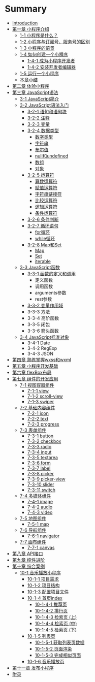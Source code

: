 # Summary

* [Introduction](README.md)
* [第一章 小程序介绍](chapter1.md)
  * [1-1 小程序是什么？](chapter1/1-1.md)
  * [1-2 小程序与订阅号、服务号的区别](chapter1/1-2.md)
  * [1-3 小程序的前景](chapter1/1-3.md)
  * [1-4 如何创建一个小程序](chapter1/1-4.md)
    * [1-4-1 成为小程序开发者](chapter1/1-4/1-4-1.md)
    * [1-4-2 安装开发者编辑器](chapter1/1-4/1-4-2.md)
  * [1-5 运行一个小程序](chapter1/1-5.md)
  * [本章小结](chapter1/end.md)
* [第二章 体验小程序](chapter2.md)
* [第三章 JavaScript语法](chapter3.md)
  * [3-1 JavaScript简介](chapter3/3-1-javascript.md)
  * [3-2 JavaScript语法入门](chapter3/3-2.md)
    * [3-2-1 语句和语句块](chapter3/3-2/3-2-1.md)
    * [3-2-2 注释](chapter3/3-2/3-2-2.md)
    * [3-2-3 变量](chapter3/3-2/3-2-4.md)
    * [3-2-4 数据类型](chapter3/3-2/3-2-3.md)
      * [数字类型](chapter3/3-2/3-2-3/number.md)
      * [字符串](chapter3/3-2/3-2-3/string.md)
      * [布尔值](chapter3/3-2/3-2-3/bool.md)
      * [null和undefined](chapter3/3-2/3-2-3/nullundefined.md)
      * [数组](chapter3/3-2/3-2-3/array.md)
      * [对象](chapter3/3-2/3-2-3/object.md)
    * [3-2-5 运算符](chapter3/3-2/3-2-5.md)
      * [算数运算符](chapter3/3-2/3-2-5/01.md)
      * [赋值运算符](chapter3/3-2/3-2-5/02.md)
      * [字符串链接符](chapter3/3-2/3-2-5/03.md)
      * [比较运算符](chapter3/3-2/3-2-5/04.md)
      * [逻辑运算符](chapter3/3-2/3-2-5/05.md)
      * [条件运算符](chapter3/3-2/3-2-5/06.md)
    * [3-2-6 条件判断](chapter3/3-2/3-2-9.md)
    * [3-2-7 循环语句](chapter3/3-2/3-2-10.md)
      * [for循环](chapter3/3-2/3-2-10/for.md)
      * [while循环](chapter3/3-2/3-2-10/while.md)
    * [3-2-8 Map和Set](chapter3/3-2/3-2-8-mapset.md)
      * [Map](chapter3/3-2/3-2-8-mapset/map.md)
      * [Set](chapter3/3-2/3-2-8-mapset/set.md)
      * [iterable](chapter3/3-2/3-2-8-mapset/iterable.md)
  * [3-3 JavaScript函数](chapter3/3-3-javascript.md)
    * [3-3-1 函数的定义和调用](chapter3/3-3-javascript/3-3-1.md)
      * 定义函数
      * 调用函数
      * arguments参数
      * rest参数
    * [3-3-2 变量作用域](chapter3/3-3-javascript/3-3-2.md)
    * 3-3-3 方法
    * 3-3-4 高阶函数
    * 3-3-5 闭包
    * 3-3-6 箭头函数
  * [3-4 JavaScript标准对象](chapter3/3-4-javascript.md)
    * 3-4-1 Date
    * 3-4-2 RegExp
    * 3-4-3 JSON
* [第四章 熟练掌握wxss和wxml](chapter4.md)
* [第五章 小程序开发基础](chapter5.md)
* [第六章 flexBox布局](chapter6.md)
* [第七章 组件的开发应用](chapter7.md)
  * [7-1 视图容器组件](chapter7/7-1.md)
    * [7-1-1 view](chapter7/7-1/7-1-1-view.md)
    * [7-1-2 scroll-view](chapter7/7-1/7-1-2-scroll-view.md)
    * [7-1-3 swiper](chapter7/7-1/7-1-3.md)
  * [7-2 基础内容组件](chapter7/7-2.md)
    * [7-2-1 icon](chapter7/7-2/7-2-1-icon.md)
    * [7-2-2 text](chapter7/7-2/7-2-2-text.md)
    * [7-2-3 progress](chapter7/7-2/7-2-3-progress.md)
  * [7-3 表单组件](chapter7/7-3.md)
    * [7-3-1 button](chapter7/7-3/7-3-1-button.md)
    * [7-3-2 checkbox](chapter7/7-3/7-3-2-checkbox.md)
    * [7-3-3 radio](chapter7/7-3/7-3-3-radio.md)
    * [7-3-4 input](chapter7/7-3/7-3-4-input.md)
    * [7-3-5 textarea](chapter7/7-3/7-3-5-textarea.md)
    * [7-3-6 form](chapter7/7-3/7-3-5-form.md)
    * [7-3-7 label](chapter7/7-3/7-3-6-label.md)
    * [7-3-8 picker](chapter7/7-3/7-3-8-picker.md)
    * [7-3-9 picker-view](chapter7/7-3/7-3-9-picker-view.md)
    * [7-3-10 slider](chapter7/7-3/7-3-10-slider.md)
    * [7-3-11 switch](chapter7/7-3/7-3-11-switch.md)
  * [7-4 多媒体组件](chapter7/7-4.md)
    * [7-4-1 image](chapter7/7-4/7-4-1-image.md)
    * [7-4-2 audio](chapter7/7-4/7-4-2-audio.md)
    * [7-4-3 video](chapter7/7-4/7-4-3-video.md)
  * [7-5 地图组件](chapter7/7-5.md)
    * [7-5-1 map](chapter7/7-5/7-5-1-map.md)
  * [7-6 导航组件](chapter7/7-6.md)
    * [7-6-1 navigator](chapter7/7-6/7-6-1-navigator.md)
  * [7-7 画布组件](chapter7/7-7.md)
    * [7-7-1 canvas](chapter7/7-7/7-7-1-canvas.md)
* [第八章 API接口](chapter8.md)
* [第九章 控件进阶](chapter9.md)
* [第十章 综合案例](chapter10.md)
  * [10-1 音乐播放小程序](chapter10/10-1.md)
    * [10-1-1 项目需求](chapter10/10-1/10-1-1.md)
    * [10-1-2 项目结构](chapter10/10-1/10-1-2.md)
    * [10-1-3 配置项目文件](chapter10/10-1/10-1-3.md)
    * [10-1-4 首页index](chapter10/10-1/10-1-4-index.md)
      * [10-1-4-1 推荐页](chapter10/10-1/10-1-4-index/10-1-4-1.md)
      * [10-1-4-2 排行页](chapter10/10-1/10-1-4-index/10-1-4-2.md)
      * [10-1-4-3 检索页 \(上\)](chapter10/10-1/10-1-4-index/10-1-4-3.md)
      * [10-1-4-4 检索页 \(中\)](chapter10/10-1/10-1-4-index/10-1-4-4.md)
      * [10-1-4-5 检索页 \(下\)](chapter10/10-1/10-1-4-index/10-1-4-5.md)
    * [10-1-5 列表页](chapter10/10-1/10-1-5.md)
      * [10-1-5-1 获取列表页数据](chapter10/10-1/10-1-5/10-1-5-1.md)
      * [10-1-5-2 页面渲染](chapter10/10-1/10-1-5/10-1-5-2.md)
      * [10-1-5-3 完成相似页面](chapter10/10-1/10-1-5/10-1-5-3.md)
    * [10-1-6 音乐播放页](chapter10/10-1/10-1-6.md)
* [第十一章 发布小程序](chapter11.md)
* [附录](chapter12.md)

